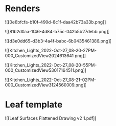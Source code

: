 
# Renders
![[0e6bfcfa-b10f-490d-8c1f-daa42b73a33b.png]]

![[81b2d0aa-1f46-4d84-b75c-042b5b27debb.png]]

![[d3e0dd65-d3b3-4a4f-babc-6b0435461386.png]]

![[Kitchen_Lights_2022-Oct-27_08-20-27PM-000_CustomizedView2024613641.png]]

![[Kitchen_Lights_2022-Oct-27_08-20-55PM-000_CustomizedView53017164511.png]]

![[Kitchen_Lights_2022-Oct-27_08-21-02PM-000_CustomizedView3124560009.png]]

# Leaf template
![[Leaf Surfaces Flattened Drawing v2 1.pdf]]
